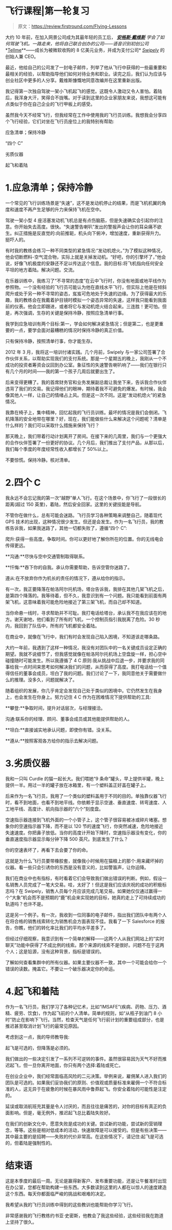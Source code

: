 # 飞行课程|第一轮复习

> 原文：<https://review.firstround.com/Flying-Lessons>

大约 10 年前，在加入网景公司成为其最年轻的员工后， ***[安格斯·戴维斯](http://angusdavis.com/ "null")*** *学会了如何驾驶飞机。一路走来，他将自己联合创办的公司——语音识别初创公司**[Tellme](https://www.crunchbase.com/organization/tellme "null")**——成长为被微软收购的 8 亿美元业务，并成为支付公司* *[Swipely](https://www.swipely.com/ "null")* 的创始人兼 CEO。

最近，他给自己的公司发了一封电子邮件，列举了他从飞行中获得的一些最重要和最相关的经验，以帮助指导他们如何对待业务和职业。读完之后，我们认为应该与创业社区中更多的人分享。戴维斯慷慨地同意改编并在这里重新出版。

我记得第一次独自驾驶一架小飞机起飞的感觉。这既令人激动又令人害怕。着陆后，我浑身大汗，笑得合不拢嘴。对于读到这里的企业家朋友来说，我想这可能有点类似于你在自己企业的飞行甲板上的感受。

虽然我今天不经常飞行，但我经常在工作中使用我的飞行员训练。我想我会分享四个飞行经验，它们对坐在飞行员座位上的我特别有帮助:

应急清单；保持冷静

“四个 C”

劣质仪器

起飞和着陆

# 1.应急清单；保持冷静

一个常见的飞行训练场景是“失速”，这不是发动机停止的结果，而是飞机机翼的角度和速度不再产生足够的升力来保持飞机在空中。

驾驶一架小型 4 座活塞发动机飞机总是有点伤脑筋，但是失速确实会引起你的注意。你开始失去高度。很快。“失速警告喇叭”发出的警报声会让你的耳朵痛不欲生。纠正措施是反直觉的:向前推轭，机头向下俯冲，增加速度，重新获得升力。挺吓人的。

有时我的教练会练习一种不同类型的紧急情况:“发动机熄火。”为了模拟这种情况，他会切断燃料-空气混合物，实际上就是关掉发动机。“好吧，你的引擎坏了，”他会说，好像飞机极度的安静还不足以传达这个信息。我的目标:将飞机指向任何安全平坦的地方着陆。解决问题。交流。

在乐器训练中，我练习了“不寻常的态度”在云中飞行时，你没有地面或地平线作为参照物。一个没有经验的飞行员可能认为他在直线水平飞行，但实际上他是在倾斜爬升或处于另一种不寻常的姿态，岌岌可危地处于失速的边缘。为了获得最大的乐趣，我的教练会在我戴着护目镜时模拟一个姿态异常的失速，这样我只能看到我面前的仪表。他会立即跟进，或者将它与发动机熄火结合起来。三连胜！更可怕。但是，再次强调，生存的关键是保持冷静，按照应急清单行事。

我学到应急培训有两个目标:第一，学会如何解决紧急情况；但是第二，也是更重要的一点，要学会面对最糟糕的情况时保持冷静的真正价值。

只有保持冷静，按照清单行事，你才能生存。

2012 年 3 月，我将这一培训付诸实践。几个月前，Swipely 与一家公司签署了合作伙伴关系，以帮助实现我们的支付系统。那是一个星期五的晚上，我刚从一个不成功的投资者筹资会议回到办公室。象征性的失速警告喇叭响了——我们在银行只有几个月的时间——我的第一个孩子几周后就要出生了。

后来变得更糟了。我的首席财务官和业务发展副总裁让我坐下来，告诉我合作伙伴违背了我们的交易。我记得他们的眼神，期待着我不可避免的爆发。有时候，我会像其他人一样，让自己的情绪占上风。但是这一次不同。这是“发动机熄火”的紧急情况。

我靠在椅子上，集中精神，回忆起我的飞行员训练。最坏的情况是我们会倒闭。飞机降落的安全地带在哪里？好，现在，我们能做些什么来解决这个问题呢？清单是什么样的？我们可以采取什么措施来保持飞行？

那天晚上，我们带着行动计划离开了房间。在接下来的几周里，我们与一个更强大的合作伙伴签署了一份更好的协议。几个月后，我们推出了支付产品，从那以后，我们每个季度的年度经常性收入都增长了 50%以上。

不要惊慌。保持冷静。核对清单。

# 2.四个 C

我永远不会忘记我的第一次“越野”单人飞行。在这个场景中，你飞行了一段很长的距离(超过 150 英里)，着陆，然后安全回家。这里的关键技能是导航。

不管你在做什么，总有可能会迷路。飞行员学习各种策略来调整自己，随着现代 GPS 技术的出现，这种情况很少发生。但还是会发生。作为一名飞行员，我的教练告诉我，如果我迷路了，其他一切都失败了，遵循“四个 C”:

爬升:获得一些高度。争取时间。你可以更好地了解你所在的位置。你的无线电会传得更远。

**沟通:**尽快与空中交通管制取得联系。

**忏悔:**吞下你的自我。承认你需要帮助，告诉空管你迷路了。

遵从:在不放弃你作为机长的责任的情况下，遵从给你的指示。

有一次，我正要降落在帕洛阿尔托机场，塔台告诉我，我排在其他几架飞机之后，是第四个降落的。我等待着，但不久，我意识到有一个问题。我只能看到前面有两架飞机，这意味着我可能危险地接近了第三架飞机，而自己却不知道。

当你命悬一线时，寻求帮助并不可耻。我打电话给塔台，承认我不在我应该在的地方。谢天谢地，他们看到了所有的飞机，一个控制员指引我脱离了危险。30 秒内，我回到了队伍中，所有的飞机都安全着陆。

在商业中，就像在飞行中，我们有时会发现自己陷入困境，不知道该走哪条路。

大约一年前，我遇到了这样一种情况，我没有对团队中的一名关键成员设定正确的期望。我就不说细节了，但我感觉就像在帕洛阿尔托机场上空盘旋一样，担心空中碰撞随时可能发生。所以我遵循了 4 C 原则:我从挑战中后退一步，并要求我的同事给我一点时间来思考如何解决我们的问题，从而获得了高度。我打电话给一个值得信任的董事会成员，坦白了我的问题。我们讨论了一下，我同意他关于需要做什么的推理。没多久，问题就解决了。

随着组织的发展，你几乎肯定会发现自己处于类似的困境中。它仍然发生在我身上，也会发生在你身上。努力记住 4 C 作为在困难情况下提供帮助的工具:

**攀登:**争取时间，提升对话层次，与经理接洽。

沟通:联系你的经理、顾问、董事会成员或其他能提供帮助的人。

**坦白:**直接诚实地承认问题，即使你有错。没关系。

**遵从:**按照客观各方给你的指示去解决问题。

# 3.劣质仪器

我和一只叫 Curdle 的猫一起长大。我们喂她“9 条命”罐头，早上提供半罐，晚上提供一半。用过一半的罐子放在冰箱里，有一个塑料盖正好盖在罐子上。

后来作为一名飞行员，我用了一个类似的塑料盖用于不同的目的。单独靠仪器飞行时，看不到地面，也看不到地平线。你依赖于显示空速、垂直速度、转弯速度、人工地平线、高度计、航向指示器的“六个”刻度盘。

空速指示器连接到飞机外面的一个小管子上，这个管子很容易被冰或碎片堵塞。想象你的空速指示器下降，而不是以 120 节的速度飞行，你突然减速，危险地接近失速速度。你把鼻子放低。当你的高度计开始下降时，空速指示器没有变化，你的垂直速度指示器显示每分钟下降 500 英尺。到底发生了什么？

你的空速表坏了，再看下去会要了你的命。

这就是为什么飞行员要带橡胶套，就像我小时候用在猫粮上的那个:用来藏坏掉的仪器。看一些只会引诱你的东西是没有意义的，比如警笛声，让你迫降。

我们在商业中也有指标，有时看着它们会导致我们做出错误的判断。例如，假设一名销售人员完成了一笔大交易。哇，太好了！但这是我们应该庆祝的成功的积极标志吗？在 Swipely，销售人员每个月应该完成几笔交易。如果她仅仅通过赢得一个“大象”机会而不是预期的“鹿”机会来实现她的目标，她真的走上了可持续成功的轨道吗？也许不是。

这是另一个例子。有一次，我收到一位同事的电子邮件，指出我们团队中有两个人在将合格的销售线索转化为销售机会方面表现不佳。我看了一下 Salesforce 的报告，你瞧，他们的转化率比我们的平均水平差多了。

但经过仔细观察，我意识到有一个简单的解释——这两个人从我们网站上的“实时聊天”功能中获得了不成比例的线索。那个来源的线索不是很好。问题不在于这两个人；这是铅源，没有这种背景，指标是错误的。

了解如何查看集群中的所有仪器。如果主要仪器不一致，其中一个可能会给你一个错误的读数。掩盖它。不要让一个破乐器决定你的命运。

# 4.起飞和着陆

作为一名飞行员，我们学习了各种记忆术，比如“IMSAFE”(疾病、药物、压力、酒精、疲劳、饮食)，作为起飞前的个人清单。简单的规则，如“从瓶子到油门 8 小时”防止在影响下飞行。当然，检查天气是任何飞行前计划的重要组成部分，也是推迟甚至取消计划飞行的最常见原因。

考虑到这一点，我的导师教导我:

起飞是可选的，但降落是必须的。

我们做出的一些决定引发了一系列不可逆转的事件。虽然很容易因为天气不好而推迟起飞，但一旦你离开地面，你只有两个选择:着陆或死亡。

在创业企业中，我们经常面临高风险的二元决策。举例来说，雇佣某人进入我们的团队是可选的。如果我们妥协我们的原则、价值观或质量标准来雇佣一个不符合标准的人，这无异于在疲惫的时候在暴风雨中鲁莽起飞。你安全着陆的可能性是注定的。

延误或取消航班充其量是令人讨厌的，而且往往是痛苦的，对你的目标有真正的负面影响。但是，毫无例外，推迟起飞总比着陆失败好。

在我们的创新文化中，愿意失败是成功的关键。尝试新的功能，尝试新的营销理念，等等。这些是相对低成本的活动，快速故障是可以接受的。但是有些决策——其中最主要的是招聘——失败的代价非常高。在这些情况下，请记住:起飞是可选的，但着陆是强制性的。

# 结束语

这是本季度的最后一周。无论是赢得新客户、发布重要功能，还是让午餐准时出现在办公室，您都在帮助构建一些东西。大多数读到这里的人都在以惊人的速度建造这个东西。每天你都面临严峻的挑战和艰难的决定。

我希望从我的飞行员训练中得到的这些教训也能帮助你学习飞行。

非常感谢我的飞行教练约书亚·史密斯，他教会了我这些经验，这些经验我在跑道上坚持了很久。